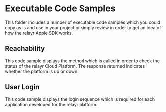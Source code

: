# Executable Code Samples

This folder includes a number of executable code samples which you could copy as is and use in your project or simply review in order to get an idea of how the relayr Apple SDK works.


## Reachability 

This code sample displays the method which is called in order to check the status of the relayr Cloud Platform. The response returned indicates whether the platform is up or down.


## User Login

This code sample displays the login sequence which is required for each application developed for the relayr platform. 